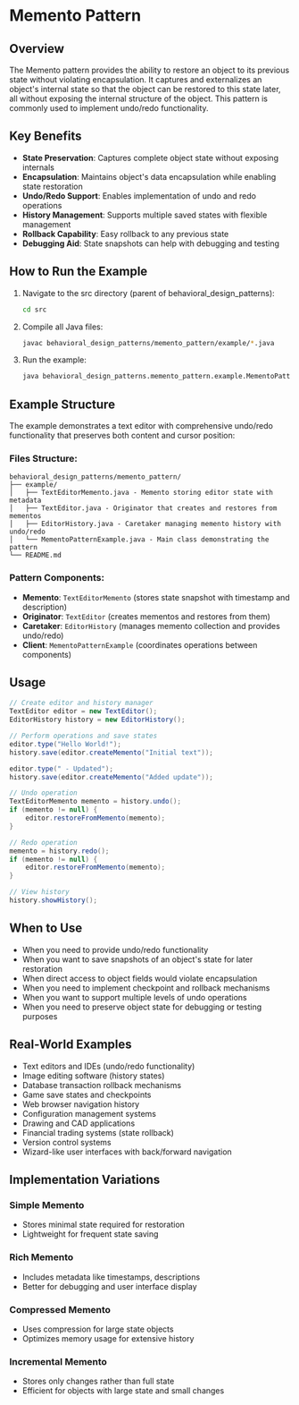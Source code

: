 # Memento Pattern

## Overview
The Memento pattern provides the ability to restore an object to its previous state without violating encapsulation. It captures and externalizes an object's internal state so that the object can be restored to this state later, all without exposing the internal structure of the object. This pattern is commonly used to implement undo/redo functionality.

## Key Benefits
- **State Preservation**: Captures complete object state without exposing internals
- **Encapsulation**: Maintains object's data encapsulation while enabling state restoration
- **Undo/Redo Support**: Enables implementation of undo and redo operations
- **History Management**: Supports multiple saved states with flexible management
- **Rollback Capability**: Easy rollback to any previous state
- **Debugging Aid**: State snapshots can help with debugging and testing

## How to Run the Example

1. Navigate to the src directory (parent of behavioral_design_patterns):
   ```bash
   cd src
   ```

2. Compile all Java files:
   ```bash
   javac behavioral_design_patterns/memento_pattern/example/*.java
   ```

3. Run the example:
   ```bash
   java behavioral_design_patterns.memento_pattern.example.MementoPatternExample
   ```

## Example Structure

The example demonstrates a text editor with comprehensive undo/redo functionality that preserves both content and cursor position:

### Files Structure:
```
behavioral_design_patterns/memento_pattern/
├── example/
│   ├── TextEditorMemento.java - Memento storing editor state with metadata
│   ├── TextEditor.java - Originator that creates and restores from mementos
│   ├── EditorHistory.java - Caretaker managing memento history with undo/redo
│   └── MementoPatternExample.java - Main class demonstrating the pattern
└── README.md
```

### Pattern Components:
- **Memento**: `TextEditorMemento` (stores state snapshot with timestamp and description)
- **Originator**: `TextEditor` (creates mementos and restores from them)
- **Caretaker**: `EditorHistory` (manages memento collection and provides undo/redo)
- **Client**: `MementoPatternExample` (coordinates operations between components)

## Usage

```java
// Create editor and history manager
TextEditor editor = new TextEditor();
EditorHistory history = new EditorHistory();

// Perform operations and save states
editor.type("Hello World!");
history.save(editor.createMemento("Initial text"));

editor.type(" - Updated");
history.save(editor.createMemento("Added update"));

// Undo operation
TextEditorMemento memento = history.undo();
if (memento != null) {
    editor.restoreFromMemento(memento);
}

// Redo operation
memento = history.redo();
if (memento != null) {
    editor.restoreFromMemento(memento);
}

// View history
history.showHistory();
```

## When to Use

- When you need to provide undo/redo functionality
- When you want to save snapshots of an object's state for later restoration
- When direct access to object fields would violate encapsulation
- When you need to implement checkpoint and rollback mechanisms
- When you want to support multiple levels of undo operations
- When you need to preserve object state for debugging or testing purposes

## Real-World Examples

- Text editors and IDEs (undo/redo functionality)
- Image editing software (history states)
- Database transaction rollback mechanisms
- Game save states and checkpoints
- Web browser navigation history
- Configuration management systems
- Drawing and CAD applications
- Financial trading systems (state rollback)
- Version control systems
- Wizard-like user interfaces with back/forward navigation

## Implementation Variations

### Simple Memento
- Stores minimal state required for restoration
- Lightweight for frequent state saving

### Rich Memento
- Includes metadata like timestamps, descriptions
- Better for debugging and user interface display

### Compressed Memento
- Uses compression for large state objects
- Optimizes memory usage for extensive history

### Incremental Memento
- Stores only changes rather than full state
- Efficient for objects with large state and small changes